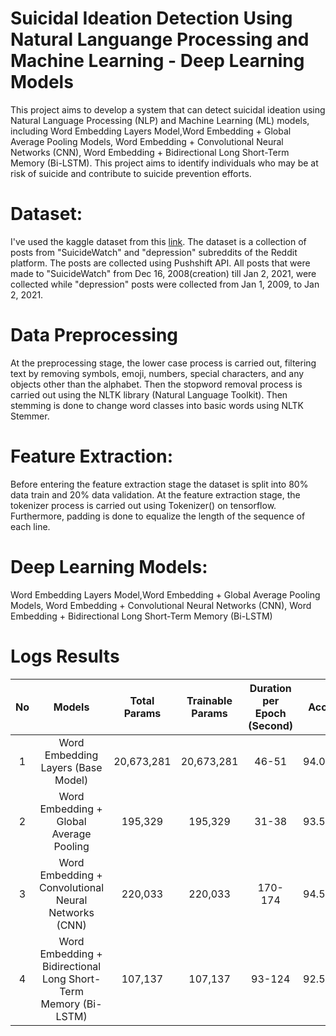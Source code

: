 # Suicidal Ideation Detection Using Natural Languange Processing and Machine Learning - Deep Learning Models
This project aims to develop a system that can detect suicidal ideation using Natural Language Processing (NLP) and Machine Learning (ML) models, including Word Embedding Layers Model,Word Embedding + Global Average Pooling Models, Word Embedding + Convolutional Neural Networks (CNN), Word Embedding + Bidirectional Long Short-Term Memory (Bi-LSTM). This project aims to identify individuals who may be at risk of suicide and contribute to suicide prevention efforts.

# Dataset:
I've used the kaggle dataset from this [link](https://www.kaggle.com/datasets/nikhileswarkomati/suicide-watch). The dataset is a collection of posts from "SuicideWatch" and "depression" subreddits of the Reddit platform. The posts are collected using Pushshift API. All posts that were made to "SuicideWatch" from Dec 16, 2008(creation) till Jan 2, 2021, were collected while "depression" posts were collected from Jan 1, 2009, to Jan 2, 2021.

# Data Preprocessing
At the preprocessing stage, the lower case process is carried out, filtering text by removing symbols, emoji, numbers, special characters, and any objects other than the alphabet. Then the stopword removal process is carried out using the NLTK library (Natural Language Toolkit). Then stemming is done to change word classes into basic words using NLTK Stemmer.

# Feature Extraction:
Before entering the feature extraction stage the dataset is split into 80% data train and 20% data validation. At the feature extraction stage, the tokenizer process is carried out using Tokenizer() on tensorflow. Furthermore, padding is done to equalize the length of the sequence of each line.

# Deep Learning Models:
Word Embedding Layers Model,Word Embedding + Global Average Pooling Models, Word Embedding + Convolutional Neural Networks (CNN), Word Embedding + Bidirectional Long Short-Term Memory (Bi-LSTM)

# Logs Results

<center>
  
  | No |                              Models                             | Total Params | Trainable Params | Duration per Epoch (Second) | Accuracy (Validation) |                File Name                |
|:--:|:---------------------------------------------------------------:|:------------:|:----------------:|:---------------------------:|:---------------------:|:---------------------------------------:|
|  1 |                Word Embedding Layers (Base Model)               |  20,673,281  |    20,673,281    |            46-51            |   94.09888982772827%  |     Basic Model Embeding Layers.h5      |
|  2 |             Word Embedding + Global Average Pooling             |    195,329   |      195,329     |            31-38            |   93.53872537612915%  | Model Basic + Global Average Pooling.h5 |
|  3 |       Word Embedding + Convolutional Neural Networks (CNN)      |    220,033   |      220,033     |           170-174           |   94.52332258224487%  |       Model Embedding + Conv1D.h5       |
|  4 | Word Embedding + Bidirectional Long Short-Term Memory (Bi-LSTM) |    107,137   |      107,137     |            93-124           |   92.56921410560608%  |      Bidirectional-LSTM-1-Layers.h5     |

  </center>
